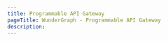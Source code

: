 ```yaml
---
title: Programmable API Gateway
pageTitle: WunderGraph - Programmable API Gateway
description:
---
```

